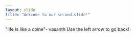 ```yaml
---
layout: slide
title: "Welcome to our second slide!"
---
```

"life is like a coine"- vasanth
Use the left arrow to go back!
